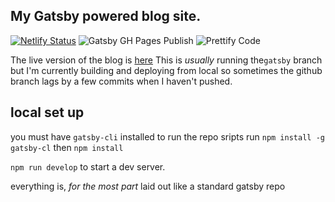 ## My Gatsby powered blog site.

[![Netlify Status](https://api.netlify.com/api/v1/badges/428bfc02-50ae-4481-adf2-50765cddb5f6/deploy-status)](https://app.netlify.com/sites/dshomoye/deploys)
![Gatsby GH Pages Publish](https://github.com/dshomoye/dshomoye.github.io/workflows/Gatsby%20GH%20Pages%20Publish/badge.svg)
![Prettify Code](https://github.com/dshomoye/dshomoye.github.io/workflows/Prettify%20Code/badge.svg)

The live version of the blog is [here](https://dshomoye.dev)
This is _usually_ running the`gatsby` branch but I'm currently building and deploying from local so sometimes the github branch lags by a few commits when I haven't pushed.

## local set up

you must have `gatsby-cli` installed to run the repo sripts
run `npm install -g gatsby-cl` then `npm install`

`npm run develop` to start a dev server.

everything is, _for the most part_ laid out like a standard gatsby repo
